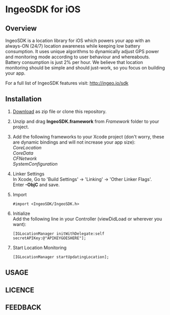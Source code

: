 # IngeoSDK for iOS

## Overview

IngeoSDK is a location library for iOS which powers your app with an always-ON (24/7) location awareness while keeping low battery consumption. It uses unique algorithms to dynamically adjust GPS power and monitoring mode according to user behaviour and whereabouts. Battery consumption is just 2% per hour. We believe that location monitoring should be simple and should just-work, so you focus on building your app.

For a full list of IngeoSDK features visit: http://ingeo.io/sdk

## Installation

1. [Download](https://github.com/IngeoSDK/ingeo-ios-sdk/archive/master.zip) as zip file or clone this repository.  

2. Unzip and drag **IngeoSDK.framework** from *Framework* folder to your project.

3. Add the following frameworks to your Xcode project (don't worry, these are dynamic
   bindings and will not increase your app size):   
   *CoreLocation*  
   *CoreData*  
   *CFNetwork*  
   *SystemConfiguration*  

4. Linker Settings  
   In Xcode, Go to 'Build Settings' -> 'Linking' -> 'Other Linker Flags'.  
   Enter **-ObjC** and save.

5. Import
   ```objc
   #import <IngeoSDK/IngeoSDK.h>
   ```
6. Initialize  
   Add the following line in your Controller (viewDidLoad or wherever you want):  
   ```objc
   [IGLocationManager initWithDelegate:self secretAPIKey:@"APIKEYGOESHERE"];
   ```
7. Start Location Monitoring
   ```objc
   [IGLocationManager startUpdatingLocation];
   ```

## USAGE


## LICENCE


## FEEDBACK
